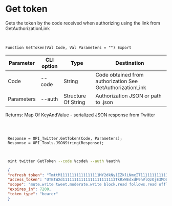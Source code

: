 ﻿---
sidebar_position: 2
---

# Get token
 Gets the token by the code received when authorizing using the link from GetAuthorizationLink


<br/>


`Function GetToken(Val Code, Val Parameters = "") Export`

 | Parameter | CLI option | Type | Destination |
 |-|-|-|-|
 | Code | --code | String | Code obtained from authorization See GetAuthorizationLink |
 | Parameters | --auth | Structure Of String | Authorization JSON or path to .json |

 
 Returns: Map Of KeyAndValue - serialized JSON response from Twitter

<br/>




```bsl title="Code example"
 
 Response = OPI_Twitter.GetToken(Code, Parameters);
 Response = OPI_Tools.JSONString(Response);
 
```
	


```sh title="CLI command example"
 
 oint twitter GetToken --code %code% --auth %auth%

```

```json title="Result"
 {
 "refresh_token": "TmttM11111111111111111MY2dkNy1EZklLNmxIT1111111111111111xNTg2ODI6MTowOnJ0OjE",
 "access_token": "UTBtWXd11111111111111111111113TkRxWEdxdF9hVlQzOjE3MDUwNTMxNTg2ODE6MTowOmF0OjE",
 "scope": "mute.write tweet.moderate.write block.read follows.read offline.access list.write bookmark.read list.read tweet.write space.read block.write like.write like.read users.read tweet.read bookmark.write mute.read follows.write",
 "expires_in": 7200,
 "token_type": "bearer"
 }
```

